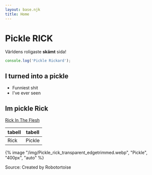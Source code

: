 ```yaml
---
layout: base.njk
title: Home
---
```


# Pickle RICK

Världens roligaste **skämt** sida!

```js
console.log('Pickle Rickard');
```

## I turned into a pickle

* Funniest shit
* I've ever seen

## Im pickle Rick

[Rick In The Flesh](https://www.imdb.com/title/tt5218268/)

| tabell | tabell |
|--------|--------|
|  Rick  | Pickle |






{% image "/img/Pickle_rick_transparent_edgetrimmed.webp", "Pickle", "400px", "auto" %}

Source: Created by Robotortoise 


